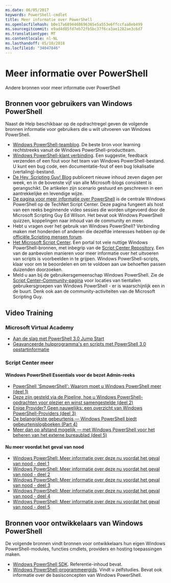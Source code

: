 ```yaml
---
ms.date: 06/05/2017
keywords: PowerShell-cmdlet
title: Meer informatie over PowerShell
ms.openlocfilehash: b0e17a6894468696365e5a553e6ffccfaa8eb499
ms.sourcegitcommit: e9ad4d85fd7eb72fb5bc37f6ca3ae1282ae3c6d7
ms.translationtype: MT
ms.contentlocale: nl-NL
ms.lasthandoff: 05/10/2018
ms.locfileid: "34047846"
---
```

# <a name="more-powershell-learning"></a>Meer informatie over PowerShell

Andere bronnen voor meer informatie over PowerShell

## <a name="resources-for-windows-powershell-users"></a>Bronnen voor gebruikers van Windows PowerShell

Naast de Help beschikbaar op de opdrachtregel geven de volgende bronnen informatie voor gebruikers die u wilt uitvoeren van Windows PowerShell.

- [Windows PowerShell-teamblog](http://blogs.msdn.com/b/powershell/). De beste bron voor learning rechtstreeks vanuit de Windows PowerShell-productteam.
- [Windows PowerShell-klant verbinding](http://Connect.Microsoft.com/PowerShell). Een suggestie, feedback verzenden of een fout voor het team van Windows PowerShell-bestand. U kunt een bug code, een documentatie-fout of een bug lokalisatie (vertaling)-bestand.
- [De Hey, Scripting Guy! Blog](https://blogs.technet.microsoft.com/heyscriptingguy/) publiceert nieuwe inhoud zeven dagen per week, en in de bovenste vijf van alle Microsoft-blogs consistent is gerangschikt. De artikelen zijn scenario gestuurd en geschreven in een aantrekkelijke en levendige wijze.
- [De pagina voor meer informatie over PowerShell](https://blogs.technet.microsoft.com/heyscriptingguy/2015/01/04/weekend-scripter-the-best-ways-to-learn-powershell/) is de centrale Windows PowerShell op de TechNet Script Center. Deze pagina fungeert als host van een reeks beginnende video sessies die worden uitgevoerd door de Microsoft Scripting Guy Ed Wilson. Het bevat ook Windows PowerShell quizzen, koppelingen naar inhoud van de community en meer.
- Hebt u vragen over het gebruik van Windows PowerShell? Verbinding maken met honderden of anderen die dezelfde interesses hebben op de [officiële Scripting mensen forum](http://social.technet.microsoft.com/forums/itcg/threads/).
- [Het Microsoft Script Center](https://technet.microsoft.com/scriptcenter). Een portal tot vele nuttige Windows PowerShell-bronnen, met inbegrip van de [Script Center Repository](http://gallery.technet.microsoft.com/scriptcenter/). Een van de aanbevolen manieren voor meer informatie over het uitvoeren van scripts is voorbeelden in te grijpen. Windows PowerShell-scripts, klaar voor om te beoordelen en om te voldoen aan uw behoeften passen duizenden doorzoeken.
- Meld u aan bij de gebruikersgemeenschap Windows PowerShell. Zie de [Script Center-Community-pagina](https://technet.microsoft.com/scriptcenter/hh182567.aspx) voor locaties van tientallen gebruikersgroepen van Windows PowerShell - er is waarschijnlijk een in de buurt. Denk ook aan de community-activiteiten van de Microsoft Scripting Guy.

## <a name="video-training"></a>Video Training

### <a name="microsoft-virtual-academy"></a>Microsoft Virtual Academy
- [Aan de slag met PowerShell 3.0 Jump Start](https://mva.microsoft.com/en-US/training-courses/getting-started-with-powershell-30-jump-start-8276)
- [Geavanceerde hulpprogramma's en scripts met PowerShell 3.0 opstartinformatie](https://mva.microsoft.com/en-US/training-courses/advanced-tools-scripting-with-powershell-30-jump-start-8231)

### <a name="script-center-learn"></a>Script Center meer
#### <a name="windows-powershell-essentials-for-the-busy-admin-series"></a>Windows PowerShell Essentials voor de bezet Admin-reeks
- [PowerShell 'SmowerShell': Waarom moet u Windows PowerShell meer &#40;deel 1&#41;](http://dlbmodigital.microsoft.com/webcasts/wmv/23976_Dnl_L.wmv)
- [Deze zijn gesteld via de Pipeline, hoe u Windows PowerShell-opdrachten voor plezier en winst samengestelde &#40;deel 2&#41;](http://dlbmodigital.microsoft.com/webcasts/wmv/23977_Dnl_L.wmv)
- [Enige Provider? Geen nauwelijks: een overzicht van Windows PowerShell-Providers &#40;deel 3&#41;](http://dlbmodigital.microsoft.com/webcasts/wmv/23978_Dnl_L.wmv)
- [De belangrijkste gebeurtenis — Windows PowerShell biedt gebeurtenislogboeken &#40;Part 4&#41;](http://dlbmodigital.microsoft.com/webcasts/wmv/23979_Dnl_L.wmv)
- [Meer dan op afstand mogelijk — met Windows PowerShell voor het beheren van het externe bureaublad &#40;deel 5&#41;](http://dlbmodigital.microsoft.com/webcasts/wmv/23980_Dnl_L.wmv)

#### <a name="learn-it-now-before-its-an-emergency"></a>Nu meer voordat het geval van nood
- [Windows PowerShell: Meer informatie over deze nu voordat het geval van nood - deel 1](http://dlbmodigital.microsoft.com/webcasts/wmv/1032481530_Dnl_L.wmv)
- [Windows PowerShell: Meer informatie over deze nu voordat het geval van nood - deel 2](http://dlbmodigital.microsoft.com/webcasts/wmv/1032481542_Dnl_L.wmv)
- [Windows PowerShell: Meer informatie over deze nu voordat het geval van nood - deel 3](http://dlbmodigital.microsoft.com/webcasts/wmv/1032481548_Dnl_L.wmv)
- [Windows PowerShell: Meer informatie over deze nu voordat het geval van nood - deel 4](http://dlbmodigital.microsoft.com/webcasts/wmv/1032481552_Dnl_L.wmv)
- [Windows PowerShell: Meer informatie over deze nu voordat het geval van nood - deel 5](http://dlbmodigital.microsoft.com/webcasts/wmv/1032481554_Dnl_L.wmv)

## <a name="resources-for-windows-powershell-developers"></a>Bronnen voor ontwikkelaars van Windows PowerShell

De volgende bronnen vindt bronnen voor ontwikkelaars hun eigen Windows PowerShell-modules, functies cmdlets, providers en hosting toepassingen maken.

- [Windows PowerShell SDK](http://go.microsoft.com/fwlink/p/?LinkID=89595). Referentie-inhoud bevat.
- [Windows PowerShell-programmeergids](http://go.microsoft.com/fwlink/p/?LinkID=89596). Vindt u zelfstudies. Bevat ook informatie over de basisconcepten van Windows PowerShell.
